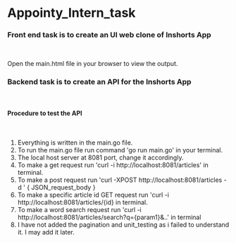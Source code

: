 # Appointy_Intern_task
<h3>
  Front end task is to create an UI web clone of Inshorts App
  </h3><br>
  
Open the main.html file in your browser to view the output.
<h3>
  Backend task is to create an API for the Inshorts App
  </h3><br>
  <h4>
  Procedure to test the API
  </h4><br>
  
 1. Everything is written in the main.go file.
 2. To run the main.go file run command 'go run main.go' in your terminal.
 3. The local host server at 8081 port, change it accordingly.
 4. To make a get request run 'curl -i http://localhost:8081/articles' in terminal.
 5. To make a post request run 'curl -XPOST  http://localhost:8081/articles -d ' { 
    JSON_request_body
} 
6. To make a specific article id GET request run 'curl -i http://localhost:8081/articles/{id} in terminal.
7. To make a word search request run 'curl -i http://localhost:8081/articles/search?q={param1}&..' in terminal
8. I have not added the pagination and unit_testing as i failed to understand it. I may add it later.

